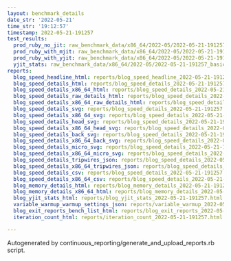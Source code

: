 ```yaml
---
layout: benchmark_details
date_str: '2022-05-21'
time_str: '19:12:57'
timestamp: 2022-05-21-191257
test_results:
  prod_ruby_no_jit: raw_benchmark_data/x86_64/2022-05/2022-05-21-191257_basic_benchmark_prod_ruby_no_jit.json
  prod_ruby_with_mjit: raw_benchmark_data/x86_64/2022-05/2022-05-21-191257_basic_benchmark_prod_ruby_with_mjit.json
  prod_ruby_with_yjit: raw_benchmark_data/x86_64/2022-05/2022-05-21-191257_basic_benchmark_prod_ruby_with_yjit.json
  yjit_stats: raw_benchmark_data/x86_64/2022-05/2022-05-21-191257_basic_benchmark_yjit_stats.json
reports:
  blog_speed_headline_html: reports/blog_speed_headline_2022-05-21-191257.html
  blog_speed_details_html: reports/blog_speed_details_2022-05-21-191257.html
  blog_speed_details_x86_64_html: reports/blog_speed_details_2022-05-21-191257.x86_64.html
  blog_speed_details_raw_details_html: reports/blog_speed_details_2022-05-21-191257.raw_details.html
  blog_speed_details_x86_64_raw_details_html: reports/blog_speed_details_2022-05-21-191257.x86_64.raw_details.html
  blog_speed_details_svg: reports/blog_speed_details_2022-05-21-191257.svg
  blog_speed_details_x86_64_svg: reports/blog_speed_details_2022-05-21-191257.x86_64.svg
  blog_speed_details_head_svg: reports/blog_speed_details_2022-05-21-191257.head.svg
  blog_speed_details_x86_64_head_svg: reports/blog_speed_details_2022-05-21-191257.x86_64.head.svg
  blog_speed_details_back_svg: reports/blog_speed_details_2022-05-21-191257.back.svg
  blog_speed_details_x86_64_back_svg: reports/blog_speed_details_2022-05-21-191257.x86_64.back.svg
  blog_speed_details_micro_svg: reports/blog_speed_details_2022-05-21-191257.micro.svg
  blog_speed_details_x86_64_micro_svg: reports/blog_speed_details_2022-05-21-191257.x86_64.micro.svg
  blog_speed_details_tripwires_json: reports/blog_speed_details_2022-05-21-191257.tripwires.json
  blog_speed_details_x86_64_tripwires_json: reports/blog_speed_details_2022-05-21-191257.x86_64.tripwires.json
  blog_speed_details_csv: reports/blog_speed_details_2022-05-21-191257.csv
  blog_speed_details_x86_64_csv: reports/blog_speed_details_2022-05-21-191257.x86_64.csv
  blog_memory_details_html: reports/blog_memory_details_2022-05-21-191257.html
  blog_memory_details_x86_64_html: reports/blog_memory_details_2022-05-21-191257.x86_64.html
  blog_yjit_stats_html: reports/blog_yjit_stats_2022-05-21-191257.html
  variable_warmup_warmup_settings_json: reports/variable_warmup_2022-05-21-191257.warmup_settings.json
  blog_exit_reports_bench_list_html: reports/blog_exit_reports_2022-05-21-191257.bench_list.html
  iteration_count_html: reports/iteration_count_2022-05-21-191257.html

---
```

Autogenerated by continuous_reporting/generate_and_upload_reports.rb script.
